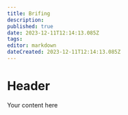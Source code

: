 ```yaml
---
title: Brifing
description: 
published: true
date: 2023-12-11T12:14:13.085Z
tags: 
editor: markdown
dateCreated: 2023-12-11T12:14:13.085Z
---
```


# Header
Your content here